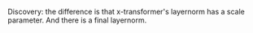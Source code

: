 Discovery: the difference is that x-transformer's layernorm has a scale parameter. And there is a final layernorm.